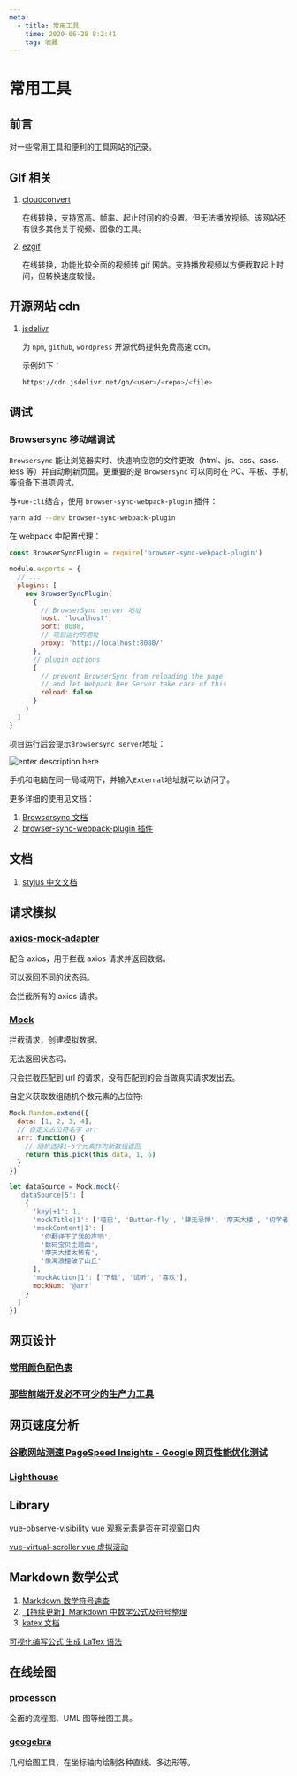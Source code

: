 ```yaml
---
meta:
  - title: 常用工具
    time: 2020-06-28 8:2:41
    tag: 收藏
---
```


# 常用工具

## 前言

对一些常用工具和便利的工具网站的记录。

<!-- more -->

## GIf 相关

1. [cloudconvert](https://cloudconvert.com/mp4-to-gif)

   在线转换，支持宽高、帧率、起止时间的的设置。但无法播放视频。该网站还有很多其他关于视频、图像的工具。

2. [ezgif](https://ezgif.com/video-to-gif)

   在线转换，功能比较全面的视频转 gif 网站。支持播放视频以方便截取起止时间，但转换速度较慢。

## 开源网站 cdn

1. [jsdelivr](http://www.jsdelivr.com)

   为 `npm`, `github`, `wordpress` 开源代码提供免费高速 cdn。

   示例如下：

   ```bash
   https://cdn.jsdelivr.net/gh/<user>/<repo>/<file>
   ```

## 调试

### Browsersync 移动端调试

`Browsersync` 能让浏览器实时、快速响应您的文件更改（html、js、css、sass、less 等）并自动刷新页面。更重要的是 `Browsersync` 可以同时在 PC、平板、手机等设备下进项调试。

与`vue-cli`结合，使用 `browser-sync-webpack-plugin` 插件：

```bash
yarn add --dev browser-sync-webpack-plugin

```

在 webpack 中配置代理：

```js
const BrowserSyncPlugin = require('browser-sync-webpack-plugin')

module.exports = {
  // ...
  plugins: [
    new BrowserSyncPlugin(
      {
        // BrowserSync server 地址
        host: 'localhost',
        port: 8088,
        // 项目运行的地址
        proxy: 'http://localhost:8080/'
      },
      // plugin options
      {
        // prevent BrowserSync from reloading the page
        // and let Webpack Dev Server take care of this
        reload: false
      }
    )
  ]
}
```

项目运行后会提示`Browsersync server`地址：

![enter description here](https://fireli-1256465711.cos.ap-chengdu.myqcloud.com/img/1584062306027.png)

手机和电脑在同一局域网下，并输入`External`地址就可以访问了。

更多详细的使用见文档：

1. [Browsersync 文档](http://www.browsersync.cn/)
2. [browser-sync-webpack-plugin 插件](https://www.npmjs.com/package/browser-sync-webpack-plugin)

## 文档

1. [stylus 中文文档](https://www.zhangxinxu.com/jq/stylus/)

## 请求模拟

### [axios-mock-adapter](https://github.com/ctimmerm/axios-mock-adapter)

配合 axios，用于拦截 axios 请求并返回数据。

可以返回不同的状态码。

会拦截所有的 axios 请求。

### [Mock](https://github.com/nuysoft/Mock)

拦截请求，创建模拟数据。

无法返回状态码。

只会拦截匹配到 url 的请求，没有匹配到的会当做真实请求发出去。

自定义获取数组随机个数元素的占位符:

```js
Mock.Random.extend({
  data: [1, 2, 3, 4],
  // ⾃定义占位符名字 arr
  arr: function() {
    // 随机选择1-6个元素作为新数组返回
    return this.pick(this.data, 1, 6)
  }
})

let dataSource = Mock.mock({
  'dataSource|5': [
    {
      'key|+1': 1,
      'mockTitle|1': ['哑巴', 'Butter-fly', '肆无忌惮', '摩天大楼', '初学者'],
      'mockContent|1': [
        '你翻译不了我的声响',
        '数码宝贝主题曲',
        '摩天大楼太稀有',
        '像海浪撞破了山丘'
      ],
      'mockAction|1': ['下载', '试听', '喜欢'],
      mockNum: '@arr'
    }
  ]
})
```

## 网页设计

### [常用颜色配色表](http://tool.c7sky.com/webcolor/)

### [那些前端开发必不可少的生产力工具](https://juejin.im/post/6854573221417582600)

## 网页速度分析

### [谷歌网站测速 PageSpeed Insights - Google 网页性能优化测试](https://www.googlespeed.cn/)

### [Lighthouse](https://www.cnblogs.com/zengfp/p/9888048.html)

## Library

[vue-observe-visibility vue 观察元素是否在可视窗口内](https://github.com/Akryum/vue-observe-visibility)

[vue-virtual-scroller vue 虚拟滚动](https://github.com/Akryum/vue-virtual-scroller)

## Markdown 数学公式

1. [Markdown 数学符号速查](https://www.cnblogs.com/mengsuenyan/p/12614058.html)
2. [【持续更新】Markdown 中数学公式及符号整理](https://blog.csdn.net/qq_18150255/article/details/88040858?utm_medium=distribute.pc_relevant.none-task-blog-BlogCommendFromMachineLearnPai2-4.channel_param&depth_1-utm_source=distribute.pc_relevant.none-task-blog-BlogCommendFromMachineLearnPai2-4.channel_param)
3. [katex 文档](https://katex.org/docs/supported.html)

[可视化编写公式 生成 LaTex 语法](http://www.wiris.com/editor/demo/en/developers)

## 在线绘图

### [processon](https://www.processon.com/)

全面的流程图、UML 图等绘图工具。

### [geogebra](https://www.geogebra.org/)

几何绘图工具，在坐标轴内绘制各种直线、多边形等。
